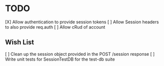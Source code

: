 # TODO
[X] Allow authentication to provide session tokens
[ ] Allow Session headers to also provide req.auth
[ ] Allow cRud of account

## Wish List
[ ] Clean up the session object provided in the POST /session response
[ ] Write unit tests for SessionTestDB for the test-db suite
